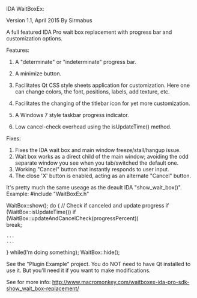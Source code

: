 
IDA WaitBoxEx:

Version 1.1, April 2015
By Sirmabus

A full featured IDA Pro wait box replacement with progress bar and 
customization options.

Features:

1) A "determinate" or "indeterminate" progress bar.

2) A minimize button.

3) Facilitates Qt CSS style sheets application for customization.
   Here one can change colors, the font, positions, labels, add texture, etc.   

4) Facilitates the changing of the titlebar icon for yet more customization.

5) A Windows 7 style taskbar progress indicator.

6) Low cancel-check overhead using the isUpdateTime() method.

Fixes:
1) Fixes the IDA wait box and main window freeze/stall/hangup issue.
2) Wait box works as a direct child of the main window; avoiding the odd separate 
window you see when you tab/switched the default one.
3) Working "Cancel" button that instantly responds to user input.
4) The close 'X' button is enabled, acting as an alternate "Cancel" button.

It's pretty much the same useage as the deault IDA "show_wait_box()".
Example:
#include "WaitBoxEx.h"

WaitBox::show();
do
{
	// Check if canceled and update progress
	if (WaitBox::isUpdateTime())
		if (WaitBox::updateAndCancelCheck(progressPercent))           
            break;    

	...
	...
}
while(I'm doing something);
WaitBox::hide();

See the "Plugin Example" project.
You do NOT need to have Qt installed to use it.
But you'll need it if you want to make modifications.

See for more info:
http://www.macromonkey.com/waitboxex-ida-pro-sdk-show_wait_box-replacement/
